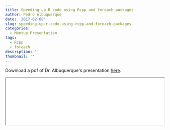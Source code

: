 ```yaml
---
title: Speeding up R code using Rcpp and foreach packages
author: Pedro Albuquerque
date: '2017-02-08'
slug: speeding-up-r-code-using-rcpp-and-foreach-packages
categories:
  - Meetup Presentation
tags:
  - Rcpp
  - foreach
description: ''
thumbnail: ''
---
```


Download a pdf of Dr. Albuquerque's presentation [here](../data/speeding-r-code.pdf). 

<iframe src="../data/speeding-r-code.pdf" width="100%" ></iframe>